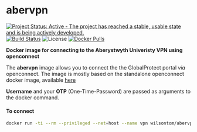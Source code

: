 # abervpn

[![Project Status: Active - The project has reached a stable, usable state and is being actively developed.](http://www.repostatus.org/badges/0.1.0/active.svg)](http://www.repostatus.org/#active) [![Build Status](https://travis-ci.org/wilsontom/abervpn.svg?branch=master)](https://travis-ci.org/wilsontom/abervpn) ![License](https://img.shields.io/badge/license-GNU%20GPL%20v3.0-blue.svg "GNU GPL v3.0") [![Docker Pulls](https://img.shields.io/docker/pulls/wilsontom/abervpn.svg)](https://hub.docker.com/r/wilsontom/abervpn)

__Docker image for connecting to the Aberystwyth Univeristy VPN using openconnect__

The **abervpn** image allows you to connect the the GlobalProtect portal *via* openconnect. The image is mostly based on the standalone openconnect docker image, available [here](https://github.com/dlenski/openconnect)

**Username** and your **OTP** (One-Time-Password) are passed as arguments to the docker command.


#### To connect

```sh
docker run -ti --rm --privileged --net=host --name vpn wilsontom/abervpn <USERNAME> <OTP>
```
